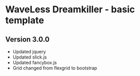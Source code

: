 # WaveLess Dreamkiller - basic template

## Version 3.0.0 ##
* Updated jquery
* Updated slick.js
* Updated fancybox.js
* Grid changed from flexgrid to bootstrap